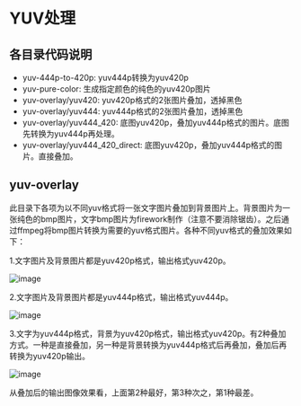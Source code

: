 # YUV处理

## 各目录代码说明
- yuv-444p-to-420p: yuv444p转换为yuv420p
- yuv-pure-color: 生成指定颜色的纯色的yuv420p图片
- yuv-overlay/yuv420: yuv420p格式的2张图片叠加，透掉黑色
- yuv-overlay/yuv444: yuv444p格式的2张图片叠加，透掉黑色
- yuv-overlay/yuv444_420: 底图yuv420p，叠加yuv444p格式的图片。底图先转换为yuv444p再处理。
- yuv-overlay/yuv444_420_direct: 底图yuv420p，叠加yuv444p格式的图片。直接叠加。

## yuv-overlay
此目录下各项为以不同yuv格式将一张文字图片叠加到背景图片上。背景图片为一张纯色的bmp图片，文字bmp图片为firework制作（注意不要消除锯齿）。之后通过ffmpeg将bmp图片转换为需要的yuv格式图片。各种不同yuv格式的叠加效果如下：

1.文字图片及背景图片都是yuv420p格式，输出格式yuv420p。

![image](https://raw.githubusercontent.com/findAway/yuv-processing/master/yuv-overlay/overlay_420.bmp)

2.文字图片及背景图片都是yuv444p格式，输出格式yuv444p。

![image](https://raw.githubusercontent.com/findAway/yuv-processing/master/yuv-overlay/overlay_444.bmp)

3.文字为yuv444p格式，背景为yuv420p格式，输出格式yuv420p。有2种叠加方式。一种是直接叠加，另一种是背景转换为yuv444p格式后再叠加，叠加后再转换为yuv420p输出。

![image](https://raw.githubusercontent.com/findAway/yuv-processing/master/yuv-overlay/overlay_420_444.bmp)

从叠加后的输出图像效果看，上面第2种最好，第3种次之，第1种最差。

